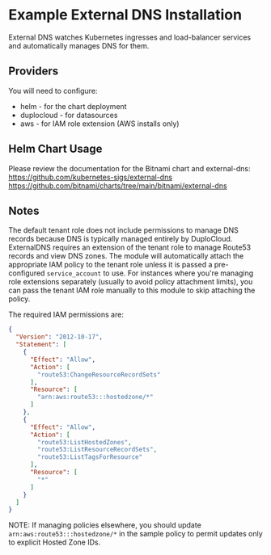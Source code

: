 # Example External DNS Installation
External DNS watches Kubernetes ingresses and load-balancer services and automatically manages DNS for them.

## Providers
You will need to configure:
* helm - for the chart deployment
* duplocloud - for datasources
* aws - for IAM role extension (AWS installs only)

## Helm Chart Usage
Please review the documentation for the Bitnami chart and external-dns:
https://github.com/kubernetes-sigs/external-dns
https://github.com/bitnami/charts/tree/main/bitnami/external-dns

## Notes
The default tenant role does not include permissions to manage DNS records because DNS is typically managed entirely by DuploCloud.  ExternalDNS requires an extension of the tenant role to manage Route53 records and view DNS zones.  The module will automatically attach the appropriate IAM policy to the tenant role unless it is passed a pre-configured `service_account` to use.  For instances where you're managing role extensions separately (usually to avoid policy attachment limits), you can pass the tenant IAM role manually to this module to skip attaching the policy.

The required IAM permissions are:

```json
{
  "Version": "2012-10-17",
  "Statement": [
    {
      "Effect": "Allow",
      "Action": [
        "route53:ChangeResourceRecordSets"
      ],
      "Resource": [
        "arn:aws:route53:::hostedzone/*"
      ]
    },
    {
      "Effect": "Allow",
      "Action": [
        "route53:ListHostedZones",
        "route53:ListResourceRecordSets",
        "route53:ListTagsForResource"
      ],
      "Resource": [
        "*"
      ]
    }
  ]
}
```
NOTE: If managing policies elsewhere, you should update `arn:aws:route53:::hostedzone/*` in the sample policy to permit updates only to explicit Hosted Zone IDs.

